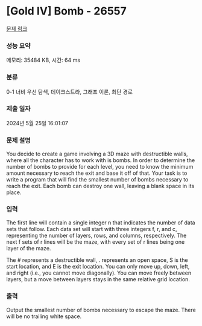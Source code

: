 # [Gold IV] Bomb - 26557 

[문제 링크](https://www.acmicpc.net/problem/26557) 

### 성능 요약

메모리: 35484 KB, 시간: 64 ms

### 분류

0-1 너비 우선 탐색, 데이크스트라, 그래프 이론, 최단 경로

### 제출 일자

2024년 5월 25일 16:01:07

### 문제 설명

<p>You decide to create a game involving a 3D maze with destructible walls, where all the character has to work with is bombs. In order to determine the number of bombs to provide for each level, you need to know the minimum amount necessary to reach the exit and base it off of that. Your task is to write a program that will find the smallest number of bombs necessary to reach the exit. Each bomb can destroy one wall, leaving a blank space in its place.</p>

### 입력 

 <p>The first line will contain a single integer n that indicates the number of data sets that follow. Each data set will start with three integers f, r, and c, representing the number of layers, rows, and columns, respectively. The next f sets of r lines will be the maze, with every set of r lines being one layer of the maze.</p>

<p>The # represents a destructible wall, . represents an open space, S is the start location, and E is the exit location. You can only move up, down, left, and right (i.e., you cannot move diagonally). You can move freely between layers, but a move between layers stays in the same relative grid location.</p>

### 출력 

 <p>Output the smallest number of bombs necessary to escape the maze. There will be no trailing white space.</p>

